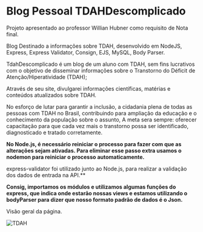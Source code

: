 # Blog Pessoal TDAHDescomplicado
Projeto apresentado ao professor Willian Hubner como requisito de Nota final.


Blog Destinado a informações sobre TDAH, desenvolvido em NodeJS, Express, 
Express Validator, Consign, EJS, MySQL, Body Parser.

TdahDescomplicado é um blog de um aluno com TDAH, sem fins lucrativos com o objetivo de disseminar informações sobre o Transtorno do Déficit de Atenção/Hiperatividade (TDAH); 

Através de seu site, divulgarei informações científicas, matérias e conteúdos atualizados sobre TDAH.

No esforço de lutar para garantir a inclusão, a cidadania plena de todas as pessoas com TDAH no Brasil, contribuindo para ampliação da educação e o conhecimento da população sobre o assunto, A meta sera sempre: oferecer capacitação para que cada vez mais o transtorno possa ser identificado, diagnosticado e tratado corretamente.

**No Node.js, é necessário reiniciar o processo para fazer com que as alterações sejam ativadas. Para eliminar esse passo extra usamos o nodemon para reiniciar o processo automaticamente.**

express-validator foi utilizado junto ao Node.js, para realizar a validação dos dados de entrada na API.**

**Consig, importamos os módulos e utilizamos algumas funções do express, que indica onde estarão nossas views e estamos utilizando o bodyParser para dizer que nosso formato padrão de dados é o Json.**



Visão geral da página.

![TDAH](https://user-images.githubusercontent.com/102121949/175672421-8c4ae11d-a602-45c0-a3c2-0d375e107180.png)

